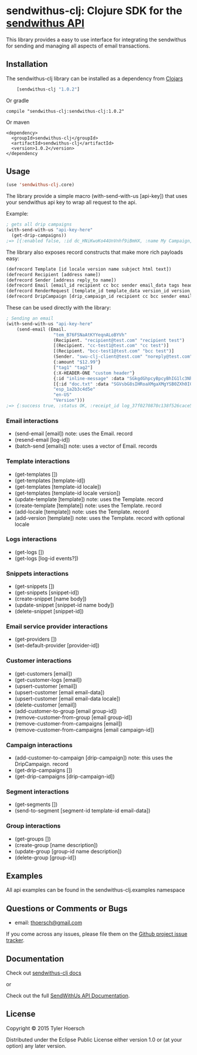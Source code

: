 sendwithus-clj: Clojure SDK for the [sendwithus API](https://www.sendwithus.com/docs/api/)
===========

This library provides a easy to use interface for integrating the sendwithus for sending and managing all aspects of email transactions.

## Installation

The sendwithus-clj library can be installed as a dependency from [Clojars](https://clojars.org/sendwithus-clj)

```el
    [sendwithus-clj "1.0.2"]
```

Or gradle

    compile "sendwithus-clj:sendwithus-clj:1.0.2"

Or maven

    <dependency>
      <groupId>sendwithus-clj</groupId>
      <artifactId>sendwithus-clj</artifactId>
      <version>1.0.2</version>
    </dependency

## Usage

```el
(use 'sendwithus-clj.core)
```

The library provide a simple macro (with-send-with-us [api-key]) that uses your sendwithus api key to wrap all request to the api.

Example:

```el
; gets all drip campaigns
(with-send-with-us "api-key-here"
  (get-drip-campaigns))
;=> [{:enabled false, :id dc_HNiKwoKo44UnVnhf9iBmHX, :name My Campaign, :trigger_email_id nil, :drip_steps [{:delay_seconds 604800, :id dcs_TXb27jmMpSv9V3497iHdaL, :email_id tem_B76FSNaAtKYYeqnALoBYVh, :object drip_step}], :object drip_campaign}]
```

The library also exposes record constructs that make more rich payloads easy:

```el
(defrecord Template [id locale version name subject html text])
(defrecord Recipient [address name])
(defrecord Sender [address reply_to name])
(defrecord Email [email_id recipient cc bcc sender email_data tags headers inline files esp_account locale version_name])
(defrecord RenderRequest [template_id template_data version_id version_name locale strict])
(defrecord DripCampaign [drip_campaign_id recipient cc bcc sender email_data tags esp_account locale])
```

These can be used directly with the library:

```el
; Sending an email
(with-send-with-us "api-key-here"
    (send-email (Email.
                  "tem_B76FSNaAtKYYeqnALoBYVh"
                  (Recipient. "recipient@test.com" "recipient test")
                  [(Recipient. "cc-test1@test.com" "cc test")]
                  [(Recipient. "bcc-test1@test.com" "bcc test")]
                  (Sender. "swu-clj-client@test.com" "noreply@test.com" "SWU clj")
                  {:amount "$12.99"}
                  ["tag1" "tag2"]
                  {:X-HEADER-ONE "custom header"}
                  {:id "inline-message" :data "SGkgdGhpcyBpcyBhIG1lc3NhZ2U="}
                  [{:id "doc.txt" :data "SGVsbG8sIHRoaXMgaXMgYSB0ZXh0IGZpbGUuCg=="}]
                  "esp_1a2b3c4d5e"
                  "en-US"
                  "Version")))
;=> {:success true, :status OK, :receipt_id log_37f0270870c138f526cace50b7615f6c, :email {:locale en-US, :version_name Version, :name My Template}}
```

### Email interactions

- (send-email [email]) note: uses the Email. record
- (resend-email [log-id])
- (batch-send [emails]) note: uses a vector of Email. records

### Template interactions

- (get-templates [])
- (get-templates [template-id])
- (get-templates [template-id locale])
- (get-templates [template-id locale version])
- (update-template [template]) note: uses the Template. record
- (create-template [template]) note: uses the Template. record
- (add-locale [template]) note: uses the Template. record
- (add-version [template]) note: uses the Template. record with optional locale

### Logs interactions

- (get-logs [])
- (get-logs [log-id events?])

### Snippets interactions

- (get-snippets [])
- (get-snippets [snippet-id])
- (create-snippet [name body])
- (update-snippet [snippet-id name body])
- (delete-snippet [snippet-id])

### Email service provider interactions

- (get-providers [])
- (set-default-provider [provider-id])

### Customer interactions

- (get-customers [email])
- (get-customer-logs [email])
- (upsert-customer [email])
- (upsert-customer [email email-data])
- (upsert-customer [email email-data locale])
- (delete-customer [email])
- (add-customer-to-group [email group-id])
- (remove-customer-from-group [email group-id])
- (remove-customer-from-campaigns [email])
- (remove-customer-from-campaigns [email campaign-id])

### Campaign interactions

- (add-customer-to-campaign [drip-campaign]) note: this uses the DripCampaign. record
- (get-drip-campaigns [])
- (get-drip-campaigns [drip-campaign-id])

### Segment interactions

- (get-segments [])
- (send-to-segment [segment-id template-id email-data])

### Group interactions

- (get-groups [])
- (create-group [name description])
- (update-group [group-id name description])
- (delete-group [group-id])

## Examples

All api examples can be found in the sendwithus-clj.examples namespace

## Questions or Comments or Bugs

* email: thoersch@gmail.com

If you come across any issues, please file them on the [Github project issue tracker](https://github.com/thoersch/sendwithus-clj/issues).

## Documentation

Check out [sendwithus-clj docs](http://thoersch.github.io/sendwithus-clj/)

or

Check out the full [SendWithUs API Documentation](https://www.sendwithus.com/docs/api/).

## License

Copyright © 2015 Tyler Hoersch

Distributed under the Eclipse Public License either version 1.0 or (at
your option) any later version.
